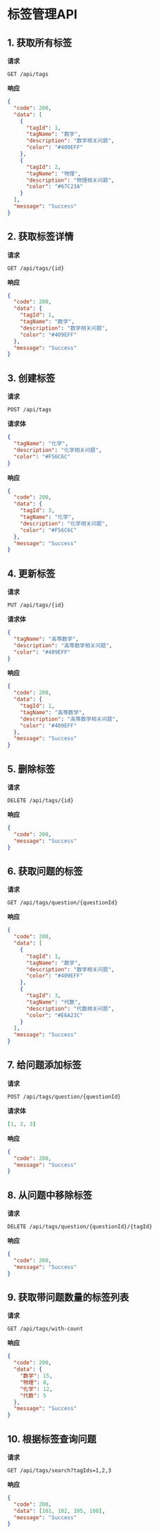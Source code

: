 # 标签管理API

## 1. 获取所有标签

**请求**

```
GET /api/tags
```

**响应**

```json
{
  "code": 200,
  "data": [
    {
      "tagId": 1,
      "tagName": "数学",
      "description": "数学相关问题",
      "color": "#409EFF"
    },
    {
      "tagId": 2,
      "tagName": "物理",
      "description": "物理相关问题",
      "color": "#67C23A"
    }
  ],
  "message": "Success"
}
```

## 2. 获取标签详情

**请求**

```
GET /api/tags/{id}
```

**响应**

```json
{
  "code": 200,
  "data": {
    "tagId": 1,
    "tagName": "数学",
    "description": "数学相关问题",
    "color": "#409EFF"
  },
  "message": "Success"
}
```

## 3. 创建标签

**请求**

```
POST /api/tags
```

**请求体**

```json
{
  "tagName": "化学",
  "description": "化学相关问题",
  "color": "#F56C6C"
}
```

**响应**

```json
{
  "code": 200,
  "data": {
    "tagId": 3,
    "tagName": "化学",
    "description": "化学相关问题",
    "color": "#F56C6C"
  },
  "message": "Success"
}
```

## 4. 更新标签

**请求**

```
PUT /api/tags/{id}
```

**请求体**

```json
{
  "tagName": "高等数学",
  "description": "高等数学相关问题",
  "color": "#409EFF"
}
```

**响应**

```json
{
  "code": 200,
  "data": {
    "tagId": 1,
    "tagName": "高等数学",
    "description": "高等数学相关问题",
    "color": "#409EFF"
  },
  "message": "Success"
}
```

## 5. 删除标签

**请求**

```
DELETE /api/tags/{id}
```

**响应**

```json
{
  "code": 200,
  "message": "Success"
}
```

## 6. 获取问题的标签

**请求**

```
GET /api/tags/question/{questionId}
```

**响应**

```json
{
  "code": 200,
  "data": [
    {
      "tagId": 1,
      "tagName": "数学",
      "description": "数学相关问题",
      "color": "#409EFF"
    },
    {
      "tagId": 3,
      "tagName": "代数",
      "description": "代数相关问题",
      "color": "#E6A23C"
    }
  ],
  "message": "Success"
}
```

## 7. 给问题添加标签

**请求**

```
POST /api/tags/question/{questionId}
```

**请求体**

```json
[1, 2, 3]
```

**响应**

```json
{
  "code": 200,
  "message": "Success"
}
```

## 8. 从问题中移除标签

**请求**

```
DELETE /api/tags/question/{questionId}/{tagId}
```

**响应**

```json
{
  "code": 200,
  "message": "Success"
}
```

## 9. 获取带问题数量的标签列表

**请求**

```
GET /api/tags/with-count
```

**响应**

```json
{
  "code": 200,
  "data": {
    "数学": 15,
    "物理": 8,
    "化学": 12,
    "代数": 5
  },
  "message": "Success"
}
```

## 10. 根据标签查询问题

**请求**

```
GET /api/tags/search?tagIds=1,2,3
```

**响应**

```json
{
  "code": 200,
  "data": [101, 102, 105, 108],
  "message": "Success"
}
``` 